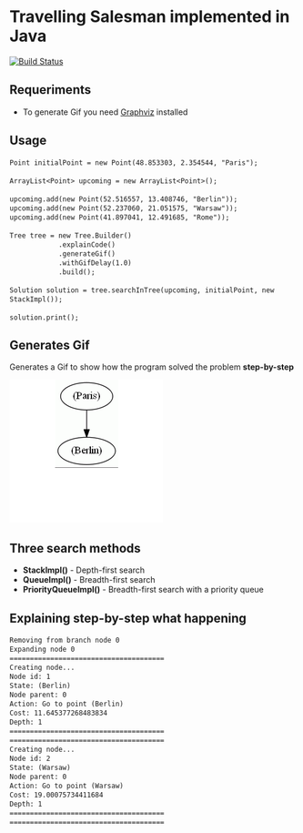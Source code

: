 Travelling Salesman implemented in Java
====
[![Build Status](https://api.travis-ci.org/pablopdomingos/Travelling-Salesman.svg?branch=master)](https://travis-ci.org/pablopdomingos/Travelling-Salesman)


## Requeriments

- To generate Gif you need [Graphviz](http://www.graphviz.org/) installed


## Usage

```
Point initialPoint = new Point(48.853303, 2.354544, "Paris");
		
ArrayList<Point> upcoming = new ArrayList<Point>();
		
upcoming.add(new Point(52.516557, 13.408746, "Berlin"));
upcoming.add(new Point(52.237060, 21.051575, "Warsaw"));		
upcoming.add(new Point(41.897041, 12.491685, "Rome"));

Tree tree = new Tree.Builder()
			.explainCode()
			.generateGif()
			.withGifDelay(1.0)
			.build();
		
Solution solution = tree.searchInTree(upcoming, initialPoint, new StackImpl());
		
solution.print();

```

## Generates Gif

Generates a Gif to show how the program solved the problem **step-by-step**

![Result](/gif/graph.gif)


## Three search methods 

- **StackImpl()** - Depth-first search
- **QueueImpl()** - Breadth-first search 
- **PriorityQueueImpl()** - Breadth-first search with a priority queue


## Explaining step-by-step what happening

```
Removing from branch node 0
Expanding node 0
======================================
Creating node... 
Node id: 1
State: (Berlin)
Node parent: 0
Action: Go to point (Berlin)
Cost: 11.645377268483834
Depth: 1
======================================
======================================
Creating node... 
Node id: 2
State: (Warsaw)
Node parent: 0
Action: Go to point (Warsaw)
Cost: 19.00075734411684
Depth: 1
======================================
======================================
```

